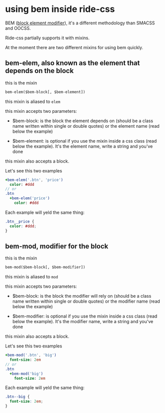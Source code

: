 # using bem inside ride-css

BEM ([block element modifier](https://css-tricks.com/bem-101/)), it's a different methodology than SMACSS and OOCSS.

Ride-css partially supports it with mixins.

At the moment there are two different mixins for using bem quickly.

## bem-elem, also known as the element that depends on the block

this is the mixin

```sass
bem-elem($bem-block[, $bem-element])
```

this mixin is aliased to `elem`

this mixin accepts two parameters:

* $bem-block: is the block the element depends on (should be a class name written within single or double quotes) or the element name (read below the example)

* $bem-element: is optional if you use the mixin inside a css class (read below the example). It's the element name, write a string and you've done

this mixin also accepts a block.

Let's see this two examples

```sass
+bem-elem('.btn', 'price')
  color: #ddd
// or
.btn
  +bem-elem('price')
    color: #ddd
```

Each example will yeld the same thing:

```css
.btn__price {  
  color: #ddd;
}
```

## bem-mod, modifier for the block

this is the mixin

```sass
bem-mod($bem-block[, $bem-modifier])
```

this mixin is aliased to `mod`

this mixin accepts two parameters:

* $bem-block: is the block the modifier will rely on (should be a class name written within single or double quotes) or the modifier name (read below the example)

* $bem-modifier: is optional if you use the mixin inside a css class (read below the example). It's the modifier name, write a string and you've done

this mixin also accepts a block.

Let's see this two examples

```sass
+bem-mod('.btn', 'big')
  font-size: 2em
// or
.btn
  +bem-mod('big')
    font-size: 2em
```

Each example will yeld the same thing:

```css
.btn--big {  
  font-size: 2em;
}
```
